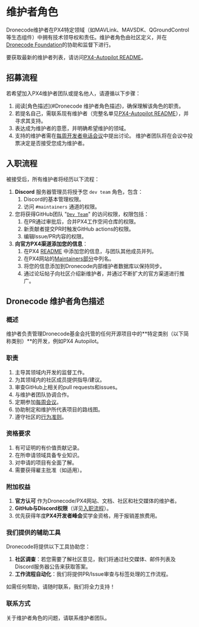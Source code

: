 # 维护者角色

Dronecode维护者在PX4特定领域（如MAVLink、MAVSDK、QGroundControl等生态组件）中拥有技术领导权和责任。维护者角色由社区定义，并在[Dronecode Foundation](https://www.dronecode.org/)的协助和监督下进行。

要获取最新的维护者列表，请访问[PX4-Autopilot README](https://github.com/PX4/PX4-Autopilot#maintenance-team)。

## 招募流程

若希望加入PX4维护者团队或提名他人，请遵循以下步骤：

1. 阅读[角色描述](#Dronecode 维护者角色描述)，确保理解该角色的职责。
2. 若提名自己，需联系现有维护者（完整名单见[PX4-Autopilot README](https://github.com/PX4/PX4-Autopilot#maintenance-team)），并寻求其支持。
3. 表达成为维护者的意愿，并明确希望维护的领域。
4. 支持的维护者需在[每周开发者电话会议](dev_call.md)中提出讨论。
   维护者团队将在会议中投票决定是否接受您成为维护者。

## 入职流程

被接受后，所有维护者将经历以下流程：

1. **Discord** 服务器管理员将授予您 `dev team` 角色，包含：
   1. Discord的基本管理权限。
   2. 访问 `#maintainers` 通道的权限。
2. 您将获得GitHub团队 "[`Dev Team`](https://github.com/orgs/PX4/teams/dev-team)" 的访问权限，权限包括：
   1. 在PR通过审批后，合并PX4工作空间仓库的权限。
   2. 新贡献者提交PR时触发GitHub actions的权限。
   3. 编辑Issue/PR内容的权限。
3. **向官方PX4渠道添加您的信息**：
   1. 在PX4 [README](https://github.com/PX4/PX4-Autopilot/blob/main/README.md) 中添加您的信息，与团队其他成员并列。
   2. 在PX4网站的[Maintainers部分](https://px4.io/community/maintainers/)中列名。
   3. 将您的信息添加到Dronecode内部维护者数据库以保持同步。
   4. 通过论坛帖子向社区介绍新维护者，并通过不断扩大的官方渠道进行推广。

## Dronecode 维护者角色描述

### 概述

维护者负责管理Dronecode基金会托管的任何开源项目中的**特定类别（以下简称类别）**的开发，例如PX4 Autopilot。

### 职责

1. 主导其领域内开发的监督工作。
2. 为其领域内的社区成员提供指导/建议。
3. 审查GitHub上相关的pull requests和issues。
4. 与维护者团队协调合作。
5. 定期参加[每周会议](dev_call.md)。
6. 协助制定和维护所代表项目的路线图。
7. 遵守社区的[行为准则](https://github.com/Dronecode/foundation/blob/main/CODE-OF-CONDUCT.md)。

### 资格要求

1. 有可证明的有价值贡献记录。
2. 在所申请领域具备专业知识。
3. 对申请的项目有全面了解。
4. 需要获得雇主批准（如适用）。

### 附加权益

1. **官方认可** 作为Dronecode/PX4网站、文档、社区和社交媒体的维护者。
2. **GitHub与Discord权限**（详见[入职流程](#入职流程)）。
3. 优先获得年度**PX4开发者峰会**奖学金资格，用于报销差旅费用。

### 我们提供的辅助工具

Dronecode将提供以下工具协助您：

1. **社区调查**：若您需要了解社区意见，我们将通过社交媒体、邮件列表及Discord服务器公告来获取答案。
2. **工作流程自动化**：我们将提供PR/Issue审查与标签处理的工作流程。

如需任何帮助，请随时联系，我们将全力支持！

### 联系方式

关于维护者角色的问题，请联系维护者团队。
